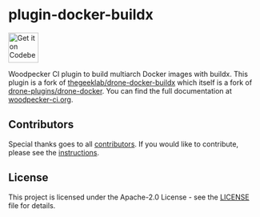 # plugin-docker-buildx

<a href="https://codeberg.org/woodpecker-plugins/plugin-docker-buildx">
    <img alt="Get it on Codeberg" src="https://codeberg.org/Codeberg/GetItOnCodeberg/media/branch/main/get-it-on-neon-blue.png" height="60">
</a>

Woodpecker CI plugin to build multiarch Docker images with buildx. This plugin is a fork of [thegeeklab/drone-docker-buildx](https://github.com/thegeeklab/drone-docker-buildx/) which itself is a fork of [drone-plugins/drone-docker](https://github.com/drone-plugins/drone-docker). You can find the full documentation at [woodpecker-ci.org](https://woodpecker-ci.org/plugins/Docker%20Buildx).

## Contributors

Special thanks goes to all [contributors](https://codeberg.org/woodpecker-plugins/plugin-docker-buildx/activity). If you would like to contribute,
please see the [instructions](https://codeberg.org/woodpecker-plugins/plugin-docker-buildx/src/branch/main/CONTRIBUTING.md).

## License

This project is licensed under the Apache-2.0 License - see the [LICENSE](https://codeberg.org/woodpecker-plugins/plugin-docker-buildx/src/branch/main/LICENSE) file for details.
